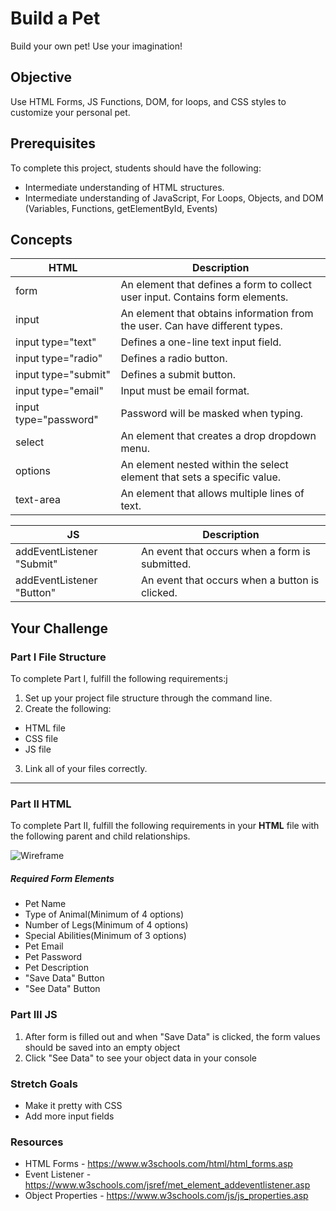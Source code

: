 # Build a Pet
Build your own pet! Use your imagination!

## Objective
Use HTML Forms, JS Functions, DOM, for loops,  and CSS styles to customize your personal pet. 

## Prerequisites
To complete this project, students should have the following:

- Intermediate understanding of HTML structures.
- Intermediate understanding of JavaScript, For Loops, Objects, and DOM (Variables, Functions, getElementById, Events)

## Concepts
HTML | Description
-----| -----------
form | An element that defines a form to collect user input. Contains form elements.
input | An element that obtains information from the user. Can have different types.
input type="text" | Defines a one-line text input field.
input type="radio" | Defines a radio button.
input type="submit" | Defines a submit button.
input type="email" | Input must be email format.
input type="password" | Password will be masked when typing.
select | An element that creates a drop dropdown menu.
options | An element nested within the select element that sets a specific value.
text-area | An element that allows multiple lines of text.

JS | Description
---| -----------
addEventListener "Submit" | An event that occurs when a form is submitted. 
addEventListener "Button" | An event that occurs when a button is clicked. 

## Your Challenge

### Part I File Structure

To complete Part I, fulfill the following requirements:j
1. Set up your project file structure through the command line.
2. Create the following:
* HTML file
* CSS file
* JS file
3. Link all of your files correctly.

---

### Part II HTML

To complete Part II, fulfill the following requirements in your **HTML** file with the following parent and child relationships.

![Wireframe](https://i.imgur.com/M0Iqddy.png)

##### Required Form Elements
 - Pet Name
 - Type of Animal(Minimum of 4 options)
 - Number of Legs(Minimum of 4 options)
 - Special Abilities(Minimum of 3 options)
 - Pet Email
 - Pet Password
 - Pet Description
 - "Save Data" Button
 - "See Data" Button
    
### Part III JS

1. After form is filled out and when "Save Data" is clicked, the form values should be saved into an empty object
2. Click "See Data" to see your object data in your console


### Stretch Goals
- Make it pretty with CSS
- Add more input fields

### Resources
- HTML Forms - https://www.w3schools.com/html/html_forms.asp
- Event Listener - https://www.w3schools.com/jsref/met_element_addeventlistener.asp
- Object Properties - https://www.w3schools.com/js/js_properties.asp
